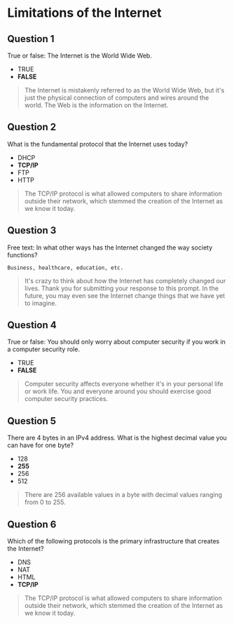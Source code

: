# Limitations of the Internet

## Question 1

True or false: The Internet is the World Wide Web.

* TRUE
* **FALSE**

> The Internet is mistakenly referred to as the World Wide Web, but it's just the physical connection of computers and wires around the world. The Web is the information on the Internet.

## Question 2

What is the fundamental protocol that the Internet uses today?

* DHCP
* **TCP/IP**
* FTP
* HTTP

> The TCP/IP protocol is what allowed computers to share information outside their network, which stemmed the creation of the Internet as we know it today.

## Question 3

Free text: In what other ways has the Internet changed the way society functions?

```
Business, healthcare, education, etc.
```

> It's crazy to think about how the Internet has completely changed our lives. Thank you for submitting your response to this prompt. In the future, you may even see the Internet change things that we have yet to imagine. 

## Question 4

True or false: You should only worry about computer security if you work in a computer security role.

* TRUE
* **FALSE**

> Computer security affects everyone whether it's in your personal life or work life. You and everyone around you should exercise good computer security practices.

## Question 5

There are 4 bytes in an IPv4 address. What is the highest decimal value you can have for one byte?

* 128
* **255**
* 256
* 512

> There are 256 available values in a byte with decimal values ranging from 0 to 255.

## Question 6

Which of the following protocols is the primary infrastructure that creates the Internet?

* DNS
* NAT
* HTML
* **TCP/IP**

> The TCP/IP protocol is what allowed computers to share information outside their network, which stemmed the creation of the Internet as we know it today.